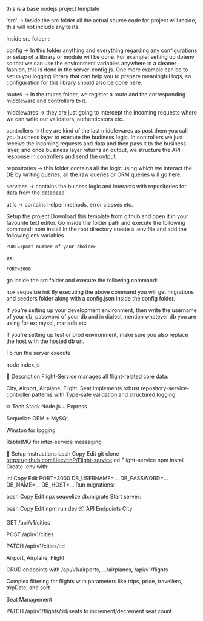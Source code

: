 this is a base nodejs project template

'src' -> Inside the src folder all the actual source code for project will reside, this will not include any tests

Inside src folder : 

config -> In this folder anything and everything regarding any configurations or setup of a library or module will be done. For example: setting up dotenv so that we can use the environment variables anywhere in a cleaner fashion, this is done in the server-config.js. One more example can be to setup you logging library that can help you to prepare meaningful logs, so configuration for this library should also be done here.

routes -> In the routes folder, we register a route and the corresponding middleware and controllers to it.

middlewares -> they are just going to intercept the incoming requests where we can write our validators, authenticators etc.

controllers -> they are kind of the last middlewares as post them you call you business layer to execute the budiness logic. In controllers we just receive the incoming requests and data and then pass it to the business layer, and once business layer returns an output, we structure the API response in controllers and send the output.

repositories -> this folder contains all the logic using which we interact the DB by writing queries, all the raw queries or ORM queries will go here.

services -> contains the buiness logic and interacts with repositories for data from the database

utils -> contains helper methods, error classes etc.

Setup the project
Download this template from github and open it in your favourite text editor.
Go inside the folder path and execute the following command:
npm install
In the root directory create a .env file and add the following env variables

    PORT=<port number of your choice>
ex:

    PORT=3000
go inside the src folder and execute the following command:

  npx sequelize init
By executing the above command you will get migrations and seeders folder along with a config.json inside the config folder.

If you're setting up your development environment, then write the username of your db, password of your db and in dialect mention whatever db you are using for ex: mysql, mariadb etc

If you're setting up test or prod environment, make sure you also replace the host with the hosted db url.

To run the server execute

node index.js

🚀 Description
Flight-Service manages all flight-related core data:

City, Airport, Airplane, Flight, Seat
Implements robust repository-service-controller patterns with Type-safe validation and structured logging.

🌐 Tech Stack
Node.js + Express

Sequelize ORM + MySQL

Winston for logging

RabbitMQ for inter-service messaging

🔧 Setup Instructions
bash
Copy
Edit
git clone https://github.com/JeevithP/Flight-service
cd Flight-service
npm install
Create .env with:

ini
Copy
Edit
PORT=3000
DB_USERNAME=...
DB_PASSWORD=...
DB_NAME=...
DB_HOST=...
Run migrations:

bash
Copy
Edit
npx sequelize db:migrate
Start server:

bash
Copy
Edit
npm run dev
📦 API Endpoints
City

GET /api/v1/cities

POST /api/v1/cities

PATCH /api/v1/cities/:id

Airport, Airplane, Flight

CRUD endpoints with /api/v1/airports, .../airplanes, /api/v1/flights

Complex filtering for flights with parameters like trips, price, travellers, tripDate, and sort

Seat Management

PATCH /api/v1/flights/:id/seats to increment/decrement seat count
